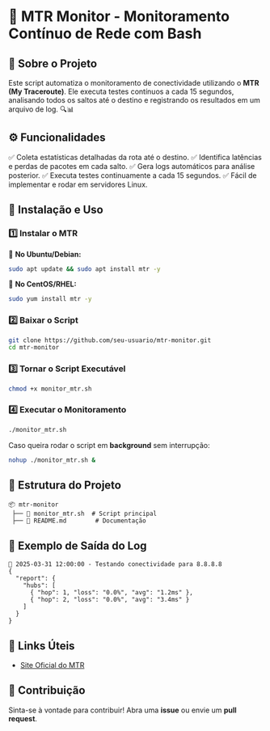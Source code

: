 # 📡 MTR Monitor - Monitoramento Contínuo de Rede com Bash

## 📌 Sobre o Projeto
Este script automatiza o monitoramento de conectividade utilizando o **MTR (My Traceroute)**. Ele executa testes contínuos a cada 15 segundos, analisando todos os saltos até o destino e registrando os resultados em um arquivo de log. 🔍📊

## ⚙️ Funcionalidades
✅ Coleta estatísticas detalhadas da rota até o destino.
✅ Identifica latências e perdas de pacotes em cada salto.
✅ Gera logs automáticos para análise posterior.
✅ Executa testes continuamente a cada 15 segundos.
✅ Fácil de implementar e rodar em servidores Linux.

## 🚀 Instalação e Uso
### 1️⃣ **Instalar o MTR**
📌 **No Ubuntu/Debian:**
```bash
sudo apt update && sudo apt install mtr -y
```
📌 **No CentOS/RHEL:**
```bash
sudo yum install mtr -y
```

### 2️⃣ **Baixar o Script**
```bash
git clone https://github.com/seu-usuario/mtr-monitor.git
cd mtr-monitor
```

### 3️⃣ **Tornar o Script Executável**
```bash
chmod +x monitor_mtr.sh
```

### 4️⃣ **Executar o Monitoramento**
```bash
./monitor_mtr.sh
```

Caso queira rodar o script em **background** sem interrupção:
```bash
nohup ./monitor_mtr.sh &
```

## 📂 Estrutura do Projeto
```
📦 mtr-monitor
 ├── 📄 monitor_mtr.sh  # Script principal
 ├── 📄 README.md        # Documentação
```

## 📝 Exemplo de Saída do Log
```log
📅 2025-03-31 12:00:00 - Testando conectividade para 8.8.8.8
{
  "report": {
    "hubs": [
      { "hop": 1, "loss": "0.0%", "avg": "1.2ms" },
      { "hop": 2, "loss": "0.0%", "avg": "3.4ms" }
    ]
  }
}
```

## 🔗 Links Úteis
- [Site Oficial do MTR](https://www.bitwizard.nl/mtr/)

## 🤝 Contribuição
Sinta-se à vontade para contribuir! Abra uma **issue** ou envie um **pull request**.
